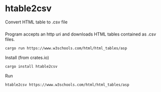 # htable2csv
Convert HTML table to .csv file

###
Program accepts an http uri and downloads HTML tables 
contained as .csv files.


```bash
cargo run https://www.w3schools.com/html/html_tables/asp
```

 Install (from crates.io)

```bash
cargo install htable2csv
```

 Run 

```bash
htable2csv https://www.w3schools.com/html/html_tables/asp
```
